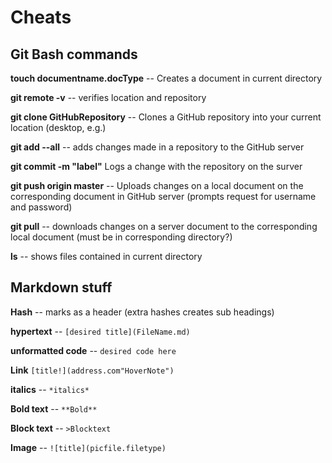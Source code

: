 # Cheats

## **Git Bash commands**

 **touch documentname.docType** -- Creates a document in current directory

**git remote -v** -- verifies location and repository

**git clone GitHubRepository** -- Clones a GitHub repository into your current location (desktop, e.g.)

**git add --all** -- adds changes made in a repository to the GitHub server

**git commit -m "label"** Logs a change with the repository on the surver

**git push origin master** -- Uploads changes on a local document on the corresponding document in GitHub server (prompts request for username and password)

**git pull** -- downloads changes on a server document to the corresponding local document (must be in corresponding directory?)

**ls** -- shows files contained in current directory

## Markdown stuff

**Hash** --  marks as a header (extra hashes creates sub headings)

**hypertext** -- `[desired title](FileName.md)`

**unformatted code** -- `desired code here` 

**Link** `[title!](address.com"HoverNote")`

**italics** -- `*italics*`

**Bold text** -- `**Bold**`

**Block text** -- `>Blocktext`

**Image** -- `![title](picfile.filetype)`

